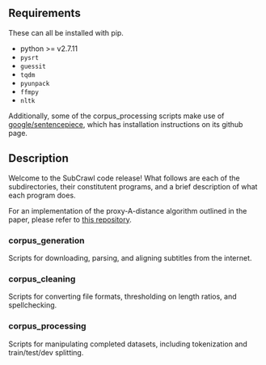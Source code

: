 
## Requirements
These can all be installed with pip.

* python >= v2.7.11
* `pysrt`
* `guessit`
* `tqdm`
* `pyunpack`
* `ffmpy`
* `nltk`

Additionally, some of the corpus_processing scripts make use of [google/sentencepiece](https://github.com/google/sentencepiece), which has installation instructions on its github page. 


## Description

Welcome to the SubCrawl code release! What follows are each of the subdirectories, their constitutent programs, and a brief description of what each program does.

For an implementation of the proxy-A-distance algorithm outlined in the paper, please refer to [this repository](https://github.com/rpryzant/proxy-a-distance). 


### corpus_generation

Scripts for downloading, parsing, and aligning subtitles from the internet.

### corpus_cleaning

Scripts for converting file formats, thresholding on length ratios, and spellchecking.

### corpus_processing

Scripts for manipulating completed datasets, including tokenization and train/test/dev splitting.


